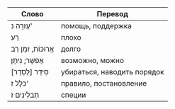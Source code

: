 Слово  | Перевод
---|---
עֶזרָה נ' | помощь, поддержка
רַע | плохо
אֲרוּכּוֹת, זמַן רַב | долго
אֶפשָר; נִיתָן | возможно, можно
סִידֵר [לְסַדֵר] | убираться, наводить порядок
כּלָל ז' | правило, постановление
תַבלִינִים ז | специи
